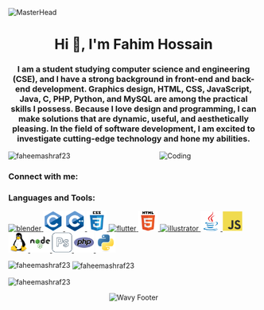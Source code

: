 ![MasterHead](https://unevoc.unesco.org/home/pix/innovation_header2.gif)
<h1 align="center">Hi 👋, I'm Fahim Hossain</h1>
<h3 align="center">I am a student studying computer science and engineering (CSE), and I have a strong background in front-end and back-end development. Graphics design, HTML, CSS, JavaScript, Java, C, PHP, Python, and MySQL are among the practical skills I possess. Because I love design and programming, I can make solutions that are dynamic, useful, and aesthetically pleasing. In the field of software development, I am excited to investigate cutting-edge technology and hone my abilities.</h3>
<img align="right" alt="Coding" width="200" src="https://i.pinimg.com/originals/39/b7/99/39b7991b74f89eb942bdc763b80959be.gif">
<p align="left"> <img src="https://komarev.com/ghpvc/?username=faheemashraf23&label=Profile%20views&color=0e75b6&style=flat" alt="faheemashraf23" /> </p>

<h3 align="left">Connect with me:</h3>
<p align="left">
</p>

<h3 align="left">Languages and Tools:</h3>
<p align="left"> <a href="https://www.blender.org/" target="_blank" rel="noreferrer"> <img src="https://download.blender.org/branding/community/blender_community_badge_white.svg" alt="blender" width="40" height="40"/> </a> <a href="https://www.cprogramming.com/" target="_blank" rel="noreferrer"> <img src="https://raw.githubusercontent.com/devicons/devicon/master/icons/c/c-original.svg" alt="c" width="40" height="40"/> </a> <a href="https://www.w3schools.com/cpp/" target="_blank" rel="noreferrer"> <img src="https://raw.githubusercontent.com/devicons/devicon/master/icons/cplusplus/cplusplus-original.svg" alt="cplusplus" width="40" height="40"/> </a> <a href="https://www.w3schools.com/css/" target="_blank" rel="noreferrer"> <img src="https://raw.githubusercontent.com/devicons/devicon/master/icons/css3/css3-original-wordmark.svg" alt="css3" width="40" height="40"/> </a> <a href="https://flutter.dev" target="_blank" rel="noreferrer"> <img src="https://www.vectorlogo.zone/logos/flutterio/flutterio-icon.svg" alt="flutter" width="40" height="40"/> </a> <a href="https://www.w3.org/html/" target="_blank" rel="noreferrer"> <img src="https://raw.githubusercontent.com/devicons/devicon/master/icons/html5/html5-original-wordmark.svg" alt="html5" width="40" height="40"/> </a> <a href="https://www.adobe.com/in/products/illustrator.html" target="_blank" rel="noreferrer"> <img src="https://www.vectorlogo.zone/logos/adobe_illustrator/adobe_illustrator-icon.svg" alt="illustrator" width="40" height="40"/> </a> <a href="https://www.java.com" target="_blank" rel="noreferrer"> <img src="https://raw.githubusercontent.com/devicons/devicon/master/icons/java/java-original.svg" alt="java" width="40" height="40"/> </a> <a href="https://developer.mozilla.org/en-US/docs/Web/JavaScript" target="_blank" rel="noreferrer"> <img src="https://raw.githubusercontent.com/devicons/devicon/master/icons/javascript/javascript-original.svg" alt="javascript" width="40" height="40"/> </a> <a href="https://www.linux.org/" target="_blank" rel="noreferrer"> <img src="https://raw.githubusercontent.com/devicons/devicon/master/icons/linux/linux-original.svg" alt="linux" width="40" height="40"/> </a> <a href="https://nodejs.org" target="_blank" rel="noreferrer"> <img src="https://raw.githubusercontent.com/devicons/devicon/master/icons/nodejs/nodejs-original-wordmark.svg" alt="nodejs" width="40" height="40"/> </a> <a href="https://www.photoshop.com/en" target="_blank" rel="noreferrer"> <img src="https://raw.githubusercontent.com/devicons/devicon/master/icons/photoshop/photoshop-line.svg" alt="photoshop" width="40" height="40"/> </a> <a href="https://www.php.net" target="_blank" rel="noreferrer"> <img src="https://raw.githubusercontent.com/devicons/devicon/master/icons/php/php-original.svg" alt="php" width="40" height="40"/> </a> <a href="https://www.python.org" target="_blank" rel="noreferrer"> <img src="https://raw.githubusercontent.com/devicons/devicon/master/icons/python/python-original.svg" alt="python" width="40" height="40"/> </a> <a href="https://reactjs.org/" target="_blank" rel="noreferrer">  </a> </p>

<p><img align="left" src="https://github-readme-stats.vercel.app/api/top-langs?username=faheemashraf23&show_icons=true&locale=en&layout=compact" alt="faheemashraf23" /></p>

<p>&nbsp;<img align="center" src="https://github-readme-stats.vercel.app/api?username=faheemashraf23&show_icons=true&locale=en" alt="faheemashraf23" /></p>

<p><img align="center" src="https://github-readme-streak-stats.herokuapp.com/?user=faheemashraf23&" alt="faheemashraf23" /></p>
<p align="center">
        <img src="https://capsule-render.vercel.app/api?type=waving&color=gradient&height=100&section=footer" alt="Wavy Footer"/>
</p>
